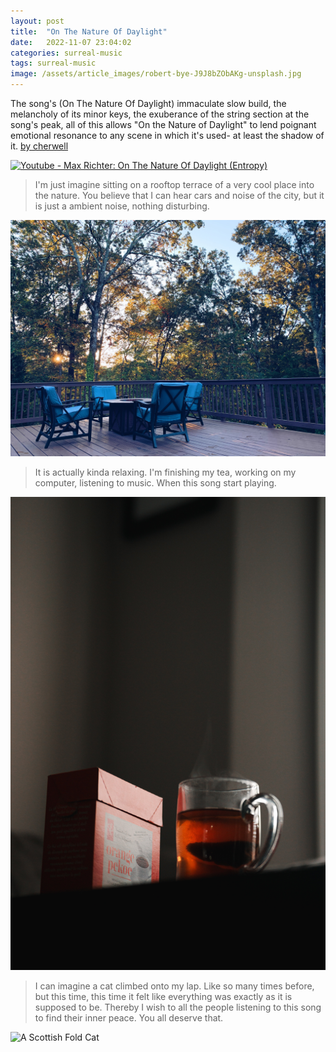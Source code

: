 ```yaml
---
layout: post
title:  "On The Nature Of Daylight"
date:   2022-11-07 23:04:02
categories: surreal-music
tags: surreal-music
image: /assets/article_images/robert-bye-J9J8bZObAKg-unsplash.jpg
---
```


The song's (On The Nature Of Daylight) immaculate slow build, the melancholy of its minor keys, the exuberance of the string section at the song's peak, all of this allows "On the Nature of Daylight" to lend poignant emotional resonance to any scene in which it's used- at least the shadow of it. [by cherwell](https://cherwell.org/2020/04/27/stop-using-max-richters-on-the-nature-of-daylight-in-everything/)

[![Youtube - Max Richter: On The Nature Of Daylight (Entropy)](https://img.youtube.com/vi/b_YHE4Sx-08/maxresdefault.jpg)](https://www.youtube.com/watch?v=b_YHE4Sx-08)

>I'm just imagine sitting on a rooftop terrace of a very cool place into the nature. You believe that I can hear cars and noise of the city, but it is just a ambient noise, nothing disturbing.

![I can imagine](/assets/article_images/skyler-smith-VduXA-Cw9pc-unsplash.jpg "I can imagine")

>It is actually kinda relaxing. I'm finishing my tea, working on my computer, listening to music. When this song start playing.

![My tea](/assets/article_images/mahalon-blake-ZDxwMYZk2fk-unsplash.jpg "My tea")

 >I can imagine a cat climbed onto my lap. Like so many times before, but this time, this time it felt like everything was exactly as it is supposed to be. Thereby I wish to all the people listening to this song to find their inner peace. You all deserve that.

![A Scottish Fold Cat](/assets/article_images/bob-van-aubel-kLi1-IIOH5s-unsplash.jpg#center "A Scottish Fold Cat")

